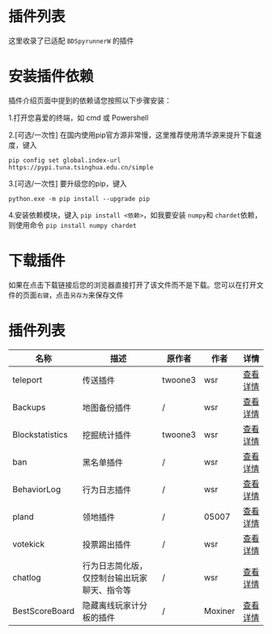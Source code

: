 # 插件列表

这里收录了已适配 `BDSpyrunnerW` 的插件

# 安装插件依赖

插件介绍页面中提到的依赖请您按照以下步骤安装：

1.打开您喜爱的终端，如 cmd 或 Powershell

2.[可选/一次性] 在国内使用pip官方源非常慢，这里推荐使用清华源来提升下载速度，键入

```shell
pip config set global.index-url https://pypi.tuna.tsinghua.edu.cn/simple
```

3.[可选/一次性] 要升级您的pip，键入

```shell
python.exe -m pip install --upgrade pip
```

4.安装依赖模块，键入 `pip install <依赖>`，如我要安装 `numpy`和 `chardet`依赖，则使用命令 `pip install numpy chardet`

# 下载插件

如果在点击下载链接后您的浏览器直接打开了该文件而不是下载。您可以在打开文件的页面`右键`，点击`另存为`来保存文件

# 插件列表

| 名称            | 描述         | 原作者  | 作者  | 详情                            |
| --------------- | ------------ | ------- | ----- | ------------------------------- |
| teleport        | 传送插件     | twoone3 | wsr   | [查看详情](teleport.md "这里")        |
| Backups         | 地图备份插件 | /       | wsr   | [查看详情](Backups.md "这里")         |
| Blockstatistics | 挖掘统计插件 | twoone3 | wsr   | [查看详情](Blockstatistics.md "这里") |
| ban             | 黑名单插件   | /       | wsr   | [查看详情](ban.md "这里")             |
| BehaviorLog     | 行为日志插件 | /       | wsr   | [查看详情](BehaviorLog.md "这里")     |
| pland           | 领地插件     | /       | 05007 | [查看详情](pland.md "这里")           |
| votekick        | 投票踢出插件 | /       | wsr   | [查看详情](votekick.md "这里")        |
| chatlog     | 行为日志简化版，仅控制台输出玩家聊天、指令等 | /       | wsr   | [查看详情](chatlog.md "这里")     |
| BestScoreBoard     | 隐藏离线玩家计分板的插件 | /       | Moxiner   | [查看详情](BestScoreBoard.md "这里")     |

